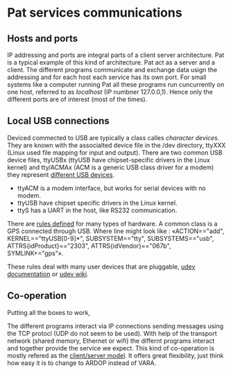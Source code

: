 # Pat services communications

## Hosts and ports
IP addressing and ports are integral parts of a client server architecture. 
Pat is a typical example of this kind of architecture. Pat act as a server 
and a client. The different programs communicate and exchange data usign the 
addressing and for each host each service has its own port. For small systems 
like a computer running Pat all these programs run cuncurrently on one host, 
referred to as *localhost* (IP numbner 127.0.0,1). Hence only the different 
ports are of interest (most of the times). 


## Local USB connections
Deviced commected to USB are typically a class calles *character devices*. 
They are known with
the associalted device file in the /dev directory, ttyXXX (Linux used file 
mapping for input and output). 
There are two common USB device files, ttyUSBx (ttyUSB have chipset-specific 
drivers in the Linux kernel) and tty/ACMAx (ACM is a generic USB class driver 
for a modem) they represent 
[different USB devices](https://rfc1149.net/blog/2013/03/05/what-is-the-difference-between-devttyusbx-and-devttyacmx/). 

- ttyACM is a modem interface, but works for serial devices with no modem.
- ttyUSB have chipset specific drivers in the Linux kernel.
- ttyS has a UART in the host, like RS232 communication.

There are [rules defined](https://michaelbergeron.com/blog/gpsd-raspberrypi) 
for many types of hardware. A common class is a GPS connected through USB. 
Where line might look like :
«ACTION=="add", KERNEL=="ttyUSB[0-9]*", SUBSYSTEM=="tty", SUBSYSTEMS=="usb", ATTRS{idProduct}=="2303", ATTRS{idVendor}=="067b", SYMLINK+="gps"».

These rules deal with many user devices that are pluggable, 
[udev documentation](https://opensource.com/article/18/11/udev) or
[udev wiki](https://wiki.archlinux.org/title/udev).


## Co-operation
Putting all the boxes to work,

The different programs interact via IP connections sending messages
using the TCP protocl (UDP do not seem to be used).
With help of the transport network (shared memory, Ethernet or wifi)
the differnt programs interact and together provide the service we
expect. This kind of co-operation is mostly refered as the
[client/server model](https://en.wikipedia.org/wiki/Client%E2%80%93server_model). 
It offers great flexibility, just think how easy it is to change to 
ARDOP instead of VARA.










